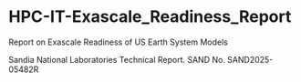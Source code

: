 # HPC-IT-Exascale_Readiness_Report
Report on Exascale Readiness of US Earth System Models

Sandia National Laboratories Technical Report.  SAND No. SAND2025-05482R
